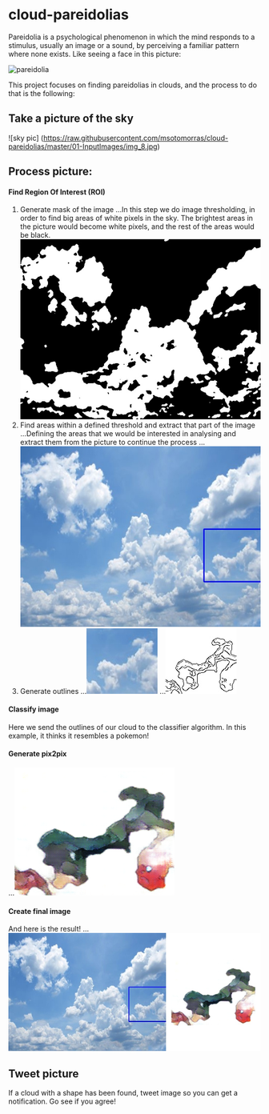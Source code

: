 # cloud-pareidolias

Pareidolia is a psychological phenomenon in which the mind responds to a stimulus, usually an image or a sound, by perceiving a familiar pattern where none exists. Like seeing a face in this picture:

![pareidolia](https://www.artnews.com/wp-content/uploads/2017/08/4689253598_ccaa7fe938_b.jpg)

This project focuses on finding pareidolias in clouds, and the process to do that is the following:
## Take a picture of the sky

![sky pic] (https://raw.githubusercontent.com/msotomorras/cloud-pareidolias/master/01-InputImages/img_8.jpg)


## Process picture:
#### Find Region Of Interest (ROI)
1. Generate mask of the image
...In this step we do image thresholding, in order to find big areas of white pixels in the sky. The brightest areas in the picture would become white pixels, and the rest of the areas would be black. 
![mask img](https://raw.githubusercontent.com/msotomorras/cloud-pareidolias/master/05-Debug/img_0_mask.jpg)
2. Find areas within a defined threshold and extract that part of the image
...Defining the areas that we would be interested in analysing and extract them from the picture to continue the process
...![bounding box](https://raw.githubusercontent.com/msotomorras/cloud-pareidolias/master/04-Results/results/img_0.jpg)
3. Generate outlines
...![bounding box](https://raw.githubusercontent.com/msotomorras/cloud-pareidolias/master/02-Classify/img_0.jpg)
...![outlines](https://raw.githubusercontent.com/msotomorras/cloud-pareidolias/master/02-Classify/outlines/img_0.jpg)
#### Classify image
Here we send the outlines of our cloud to the classifier algorithm. In this example, it thinks it resembles a pokemon!
#### Generate pix2pix
...![pix2pix](https://raw.githubusercontent.com/msotomorras/cloud-pareidolias/master/04-Results/images/img_0.png)
#### Create final image
And here is the result!
...![final image](https://raw.githubusercontent.com/msotomorras/cloud-pareidolias/master/04-Results/final/final_img_0.jpg)
## Tweet picture
If a cloud with a shape has been found, tweet image so you can get a notification. Go see if you agree!
    
